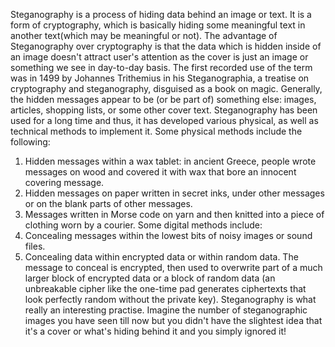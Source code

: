 Steganography is a process of hiding data behind an image or text. It is a form of cryptography, which is basically hiding some meaningful text in another text(which may be meaningful or not). The advantage of Steganography over cryptography is that the data which is hidden inside of an image doesn't attract user's attention as the cover is just an image or something we see in day-to-day basis.
The first recorded use of the term was in 1499 by Johannes Trithemius in his Steganographia, a treatise on cryptography and steganography, disguised as a book on magic. Generally, the hidden messages appear to be (or be part of) something else: images, articles, shopping lists, or some other cover text. 
Steganography has been used for a long time and thus, it has developed various physical, as well as technical methods to implement it.
Some physical methods include the following:
1) Hidden messages within a wax tablet: in ancient Greece, people wrote messages on wood and covered it with wax that bore an innocent covering message.
2) Hidden messages on paper written in secret inks, under other messages or on the blank parts of other messages.
3) Messages written in Morse code on yarn and then knitted into a piece of clothing worn by a courier.
Some digital methods include:
1) Concealing messages within the lowest bits of noisy images or sound files.
2) Concealing data within encrypted data or within random data. The message to conceal is encrypted, then used to overwrite part of a much larger block of encrypted data or a block of random data (an unbreakable cipher like the one-time pad generates ciphertexts that look perfectly random without the private key).
Steganography is what really an interesting practise. Imagine the number of steganographic images you have seen till now but you didn't have the slightest idea that it's a cover or what's hiding behind it and you simply ignored it! 
